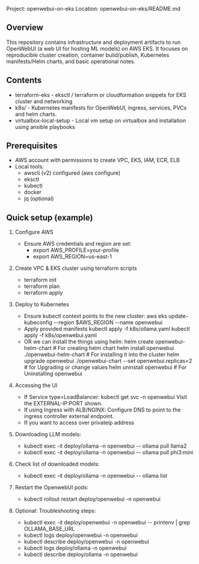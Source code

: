 Project: openwebui-on-eks
Location: openwebui-on-eks/README.md

Overview
--------
This repository contains infrastructure and deployment artifacts to run OpenWebUI (a web UI for hosting ML models) on AWS EKS. It focuses on reproducible cluster creation, container build/publish, Kubernetes manifests/Helm charts, and basic operational notes.

Contents
-------------------
- terraform-eks         - eksctl / terraform or cloudformation snippets for EKS cluster and networking
- k8s/                  - Kubernetes manifests for OpenWebUI, ingress, services, PVCs and helm charts.
- virtualbox-local-setup - Local vm setup on virtualbox and installation using ansible playbooks

Prerequisites
-------------
- AWS account with permissions to create VPC, EKS, IAM, ECR, ELB
- Local tools:
    - awscli (v2) configured (aws configure)
    - eksctl
    - kubectl
    - docker
    - jq (optional)

Quick setup (example)
---------------------
1. Configure AWS
    - Ensure AWS credentials and region are set:
        - export AWS_PROFILE=your-profile
        - export AWS_REGION=us-east-1

2. Create VPC & EKS cluster using terraform scripts
    - terraform init
    - terraform plan
    - terraform apply

3. Deploy to Kubernetes
    - Ensure kubectl context points to the new cluster:
         aws eks update-kubeconfig --region $AWS_REGION --name openwebui
    - Apply provided manifests
         kubectl apply -f k8s/ollama.yaml
         kubectl apply -f k8s/openwebui.yaml
    - OR we can install the things using helm:
         helm create openwebui-helm-chart # For creating helm chart
         helm install openwebui ./openwebui-helm-chart # For installing it into the cluster
         helm upgrade openwebui ./openwebui-chart --set openwebui.replicas=2  # for Upgrading or change values
         helm uninstall openwebui # For Uninstalling openwebui

5. Accessing the UI
    - If Service type=LoadBalancer:
         kubectl get svc -n openwebui
         Visit the EXTERNAL-IP:PORT shown.
    - If using Ingress with ALB/NGINX:
         Configure DNS to point to the ingress controller external endpoint.
    - If you want to access over privateip address

6. Downloading LLM models:
    - kubectl exec -it deploy/ollama -n openwebui -- ollama pull llama2
    - kubectl exec -it deploy/ollama -n openwebui -- ollama pull phi3:mini

7. Check list of downloaded models:
    - kubectl exec -it deploy/ollama -n openwebui -- ollama list

8. Restart the OpenwebUI pods:
    - kubectl rollout restart deploy/openwebui -n openwebui

9. Optional: Troubleshooting steps:
    - kubectl exec -it deploy/openwebui -n openwebui -- printenv | grep OLLAMA_BASE_URL
    - kubectl logs deploy/openwebui -n openwebui
    - kubectl describe deploy/openwebui -n openwebui
    - kubectl logs deploy/ollama -n openwebui
    - kubectl describe deploy/ollama -n openwebui